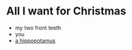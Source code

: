 # All I want for Christmas
* my two front teeth
* you
* [a hippopotamus](http://dl.dropbox.com/u/73197268/Screenshots/h_ua.png)
